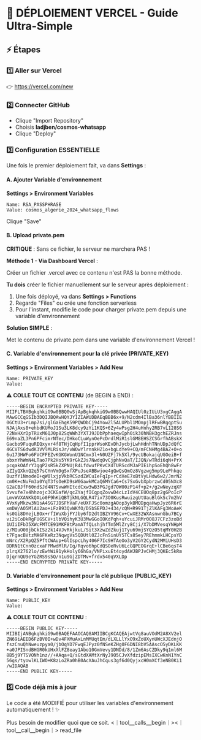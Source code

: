 # 🚀 DÉPLOIEMENT VERCEL - Guide Ultra-Simple

## ⚡ Étapes

### 1️⃣ Aller sur Vercel

👉 https://vercel.com/new

### 2️⃣ Connecter GitHub

- Clique "Import Repository"
- Choisis **ladjben/cosmos-whatsapp**
- Clique "Deploy"

### 3️⃣ Configuration ESSENTIELLE

Une fois le premier déploiement fait, va dans **Settings** :

#### A. Ajouter Variable d'environnement

**Settings > Environment Variables**

```
Name: RSA_PASSPHRASE
Value: cosmos_algerie_2024_whatsapp_flows
```

Clique "Save"

#### B. Upload private.pem

**CRITIQUE** : Sans ce fichier, le serveur ne marchera PAS !

**Méthode 1 - Via Dashboard Vercel** :

Créer un fichier .vercel avec ce contenu n'est PAS la bonne méthode. 

**Tu dois** créer le fichier manuellement sur le serveur après déploiement :

1. Une fois déployé, va dans **Settings > Functions**
2. Regarde "Files" ou crée une fonction serverless
3. Pour l'instant, modifie le code pour charger private.pem depuis une variable d'environnement

**Solution SIMPLE** : 

Met le contenu de private.pem dans une variable d'environnement Vercel !

#### C. Variable d'environnement pour la clé privée (PRIVATE_KEY)

**Settings > Environment Variables > Add New**

```
Name: PRIVATE_KEY
Value: 
```

**⚠️ COLLE TOUT CE CONTENU** (de BEGIN à END) :

```
-----BEGIN ENCRYPTED PRIVATE KEY-----
MIIFLTBXBgkqhkiG9w0BBQ0wSjApBgkqhkiG9w0BBQwwHAQIUl0zIUiU3xgCAggA
MAwGCCqGSIb3DQIJBQAwHQYJYIZIAWUDBAEqBBB6x+9/N2cdm4IlBa36nlYBBIIE
0GCtU3+rLmp7si/glGaEhgK59PQWDbCj94YowZl5ALUPbl1MOmpjlRFwBRgqptSu
NJAjAxs8+ehbdKUMoJ1Su3LK8dcy9zYi1KQS+6Zy4wPsg2H4uHnhy2RB7vL128S6
72NxHXrDpTRUxM6QJ0p82SqWWh3YXTJ9JDbPphaeqwIph0ik30hNBH3gchEZRJns
E69naZL3Pn6PFcimrNTec/DHkoCLuWynOePcDrdlMiR1slGM8EHSZCSGrfhABskX
Gacbo9FuquREQxyxr4f8THjCqHpfI1pprWsoKEvDhJycbjLwhHdnhTNnUDpJdQfC
4GCVTS6dwdK3VVlMLRisJr/vWOwYlrnnkHZ1o+bgLdYe9+CQ/mFCNHMg4BAZ+O+o
6u173HWFo6FVCFFEZvKGKGWonU1NCmx3l+N0UZFj7k5Xl/9ycUBokajqUGOeiB+f
abxnYhWmN4LTao7Pk2Hs5YK9rGkZJs7NwdqOvCjphNvQaT/IJQN/wTRdi6qN+PrX
pcqakOAfrY3ggP2sR5kZXPNUjR4LfdwufPKvCXdTURScdMJaPIEihpSoEhQh8wFr
aZIyQXknQ2q57sCYnVm9gSxfXPuJseABBwjoe4gQwQsQmOz8Vgzwg5mp9LePhkqe
BuzfY1NmodeI+qW0lxjpVkbRCSzdZWCuIeFqIp+rCdXeE7xBtVyLHdw6w2/JmrN2
cm0K+cNuFm3a0YqT3fsOeKD9sW0GawkMCaQ6MYCa6+Cs7SxGvbXpbrzwCd05NXc8
G2aCBJfF60ndSJd4N7SvwWHItcdCxw3wB3PGJgd7OW00zP14f+p2+/g2wNeyzqXF
5vvufe7x4hhzojc3CKGafW/qcZYajfICqpqZovwD4cLzIdV4CEUOq8pz2gGPoIcP
LmvWVXANKkQALo0F9hKiQBTjkNLGQLR47ix73O0KusRwuizgUtUauBlGkSc7m2hV
AVxKyMkzw3N1sA4SG7JDSFhVaF/eUXFJSc0omzgAOop3ykBMQDpqaHwpJyz6R6rE
xmDW/AO5MlAU2ao+iFzB93QvWKfO/DSbSEPDJ+434/cQN+R991TjZlKAFg3WoAeK
ks0Gi8DYejLBOx+rfIWuXbjFYJby6fD2dtIBZYV96Cv+CwXE32WXAsnwnGbu7BCy
vi2iCoDkRgFUGSCV+ilbVQihyK3U3MwGGoIOKdPqh+uYcuiJRMr0O8J7CFz3zoBd
1UIiIFb35XWcFMTCE91MKF8tPamATfQLshjhfTm5MlZry8Cji/X7bDMVesqYNHpM
z/MIuO08jbCkISz2k14VJvRkjkuL/Sit3XzwZdZkuj1Tyu69mjSYQzO5tqMY0H2B
t7FgacBVtzMA6FKeRz3NqwgVs5QDUtl0ZJcFnSinUY5TCs8Sey7REhmmkLHCpsYD
mNrc/X2RpQZ5PftCWAup+GlIspcLhy406F7Ic9HTAeOo3yV2GY2CydN2MMiUHsD3
DDRN1tCnn0zcxaFPMwdMlR/Iq/Rqvo6hpCdQSOeRvU6LcGQPEOGrqE+lCBe6qsT4
plrqX2762lo/zEwhWi91ykHoly66hGa/VNPixuEt4oydAWJBPJvCHMj3QKEc5kRm
DjqrnQU9eYGZRS9s5Q/n1u9GjZDTMv+frdx540qVXLDp
-----END ENCRYPTED PRIVATE KEY-----
```

#### D. Variable d'environnement pour la clé publique (PUBLIC_KEY)

**Settings > Environment Variables > Add New**

```
Name: PUBLIC_KEY
Value:
```

**⚠️ COLLE TOUT CE CONTENU** :

```
-----BEGIN PUBLIC KEY-----
MIIBIjANBgkqhkiG9w0BAQEFAAOCAQ8AMIIBCgKCAQEAjwtVg8auVOdM2A8XV2el
ZN69iAEED6FzBV0I+wDv4FXMuAxLnMMUqtEm/dLXLLlYxO9xZoUXynUWcXJEdnjO
fszCnuQhNweuzpya0/jbOqYD7FwqEJPyz0fNSeKZHg0F6DNI8bV5AAscO5yDKLKK
+a0JPISndBHGR0kUHxXlFZ8eay1Abo10GmVevy1DNDd/8/1Zm6AsCZDky9q1ml6M
8B5j9YTSVONh1nz//+AAqa+Q/sGtdXAMtXrNyJ9O5CJvXfdzipEMsIXCwKnN1YnC
56gs/tyowlKLIWO+K8zLoZRa0hB0AcXAuJhCqus3gf6d0QyjxcH0mXCf3eNB0Ki1
/wIDAQAB
-----END PUBLIC KEY-----
```

### 5️⃣ Code déjà mis à jour

Le code a été MODIFIÉ pour utiliser les variables d'environnement automatiquement ! ✨

Plus besoin de modifier quoi que ce soit.
<｜tool▁calls▁begin｜><｜tool▁call▁begin｜>
read_file
